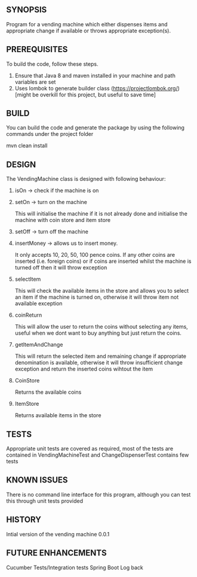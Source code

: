 SYNOPSIS
--------
Program for a vending machine which either dispenses items and appropriate change if available or throws appropriate exception(s).

PREREQUISITES
-------------
To build the code, follow these steps.

1. Ensure that Java 8 and maven installed in your machine and path variables are set
2. Uses lombok to generate builder class (https://projectlombok.org/) [might be overkill for this project, but useful to save time]

BUILD
-----
 You can build the code and generate the package by using the following commands under the project folder

 mvn clean install

DESIGN
------
The VendingMachine class is designed with following behaviour:

 1. isOn -> check if the machine is on

 2. setOn -> turn on the machine 

	This will initialise the machine if it is not already done and initialise the machine with coin store and item store

 3. setOff -> turn off the machine

 4. insertMoney -> allows us to insert money. 

	It only accepts 10, 20, 50, 100 pence coins. 
	If any other coins are inserted (i.e. foreign coins) or if coins are inserted whilst the machine is turned off then it will throw exception


 5. selectItem	
	
	This will check the available items in the store and allows you to select an item if the machine is turned on, 
	otherwise it will throw item not available exception 

 6. coinReturn

	This will allow the user to return the coins without selecting any items, useful when we dont want to buy anything but just return the coins.
	
 7. getItemAndChange

	This will return the selected item and remaining change if appropriate denomination is available, 
	otherwise it will throw insufficient change exception and return the inserted coins wihtout the item
	
 8. CoinStore

	Returns the available coins 
	
 9. ItemStore	
	
	Returns available items in the store
	
TESTS	
-----
Appropriate unit tests are covered as required, most of the tests are contained in VendingMachineTest and ChangeDispenserTest contains few tests

KNOWN ISSUES
------------	
There is no command line interface for this program, although you can test this through unit tests provided	
	
HISTORY
-------
 Intial version of the vending machine 0.0.1
	
	
FUTURE ENHANCEMENTS
-------------------
Cucumber Tests/Integration tests
Spring Boot
Log back